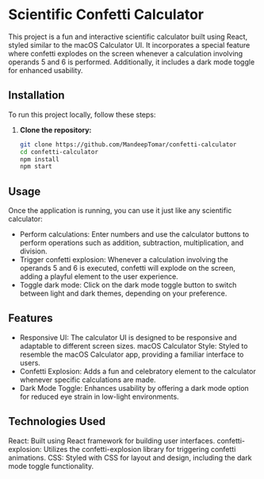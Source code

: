 # Scientific Confetti Calculator

This project is a fun and interactive scientific calculator built using React, styled similar to the macOS Calculator UI. It incorporates a special feature where confetti explodes on the screen whenever a calculation involving operands 5 and 6 is performed. Additionally, it includes a dark mode toggle for enhanced usability.

## Installation

To run this project locally, follow these steps:

1. **Clone the repository:**
   ```bash
   git clone https://github.com/MandeepTomar/confetti-calculator
   cd confetti-calculator
   npm install
   npm start
## Usage
Once the application is running, you can use it just like any scientific calculator:

- Perform calculations: Enter numbers and use the calculator buttons to perform operations such as addition, subtraction, multiplication, and division.
- Trigger confetti explosion: Whenever a calculation involving the operands 5 and 6 is executed, confetti will explode on the screen, adding a playful element to the user experience.
- Toggle dark mode: Click on the dark mode toggle button to switch between light and dark themes, depending on your preference.
## Features
- Responsive UI: The calculator UI is designed to be responsive and adaptable to different screen sizes.
  macOS Calculator Style: Styled to resemble the macOS Calculator app, providing a familiar interface to users.
- Confetti Explosion: Adds a fun and celebratory element to the calculator whenever specific calculations are made.
- Dark Mode Toggle: Enhances usability by offering a dark mode option for reduced eye strain in low-light environments.
## Technologies Used
React: Built using React framework for building user interfaces.
confetti-explosion: Utilizes the confetti-explosion library for triggering confetti animations.
CSS: Styled with CSS for layout and design, including the dark mode toggle functionality.
  
